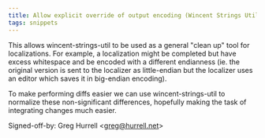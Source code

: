```yaml
---
title: Allow explicit override of output encoding (Wincent Strings Utility, 6afbc3c)
tags: snippets
---
```


This allows wincent-strings-util to be used as a general "clean up" tool for localizations. For example, a localization might be completed but have excess whitespace and be encoded with a different endianness (ie. the original version is sent to the localizer as little-endian but the localizer uses an editor which saves it in big-endian encoding).

To make performing diffs easier we can use wincent-strings-util to normalize these non-significant differences, hopefully making the task of integrating changes much easier.

Signed-off-by: Greg Hurrell &lt;greg@hurrell.net&gt;
